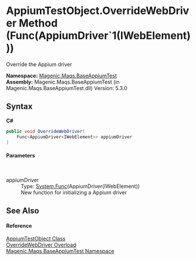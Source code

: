 # AppiumTestObject.OverrideWebDriver Method (Func(AppiumDriver`1(IWebElement)))
 

Override the Appium driver

**Namespace:**&nbsp;<a href="#/MAQS_5/Appium_AUTOGENERATED/Magenic-Maqs-BaseAppiumTest_Namespace">Magenic.Maqs.BaseAppiumTest</a><br />**Assembly:**&nbsp;Magenic.Maqs.BaseAppiumTest (in Magenic.Maqs.BaseAppiumTest.dll) Version: 5.3.0

## Syntax

**C#**<br />
``` C#
public void OverrideWebDriver(
	Func<AppiumDriver<IWebElement>> appiumDriver
)
```


#### Parameters
&nbsp;<dl><dt>appiumDriver</dt><dd>Type: <a href="http://msdn2.microsoft.com/en-us/library/bb534960" target="_blank">System.Func</a>(AppiumDriver(IWebElement))<br />New function for initializing a Appium driver</dd></dl>

## See Also


#### Reference
<a href="#/MAQS_5/Appium_AUTOGENERATED/AppiumTestObject_Class">AppiumTestObject Class</a><br /><a href="#/MAQS_5/Appium_AUTOGENERATED/AppiumTestObject-OverrideWebDriver_Method">OverrideWebDriver Overload</a><br /><a href="#/MAQS_5/Appium_AUTOGENERATED/Magenic-Maqs-BaseAppiumTest_Namespace">Magenic.Maqs.BaseAppiumTest Namespace</a><br />